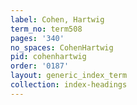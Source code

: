 ```yaml
---
label: Cohen, Hartwig
term_no: term508
pages: '340'
no_spaces: CohenHartwig
pid: cohenhartwig
order: '0187'
layout: generic_index_term
collection: index-headings
---
```

